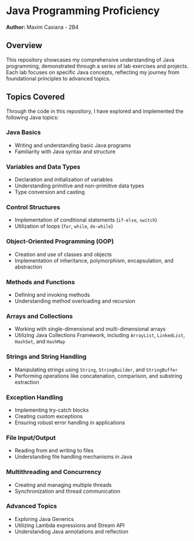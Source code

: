 # Java Programming Proficiency  
**Author:** Maxim Casiana - 2B4  

## Overview  
This repository showcases my comprehensive understanding of Java programming, demonstrated through a series of lab exercises and projects. Each lab focuses on specific Java concepts, reflecting my journey from foundational principles to advanced topics.  

## Topics Covered  
Through the code in this repository, I have explored and implemented the following Java topics:  

### Java Basics  
- Writing and understanding basic Java programs  
- Familiarity with Java syntax and structure  

### Variables and Data Types  
- Declaration and initialization of variables  
- Understanding primitive and non-primitive data types  
- Type conversion and casting  

### Control Structures  
- Implementation of conditional statements (`if-else`, `switch`)  
- Utilization of loops (`for`, `while`, `do-while`)  

### Object-Oriented Programming (OOP)  
- Creation and use of classes and objects  
- Implementation of inheritance, polymorphism, encapsulation, and abstraction  

### Methods and Functions  
- Defining and invoking methods  
- Understanding method overloading and recursion  

### Arrays and Collections  
- Working with single-dimensional and multi-dimensional arrays  
- Utilizing Java Collections Framework, including `ArrayList`, `LinkedList`, `HashSet`, and `HashMap`  

### Strings and String Handling  
- Manipulating strings using `String`, `StringBuilder`, and `StringBuffer`  
- Performing operations like concatenation, comparison, and substring extraction  

### Exception Handling  
- Implementing try-catch blocks  
- Creating custom exceptions  
- Ensuring robust error handling in applications  

### File Input/Output  
- Reading from and writing to files  
- Understanding file handling mechanisms in Java  

### Multithreading and Concurrency  
- Creating and managing multiple threads  
- Synchronization and thread communication  

### Advanced Topics  
- Exploring Java Generics  
- Utilizing Lambda expressions and Stream API  
- Understanding Java annotations and reflection  
